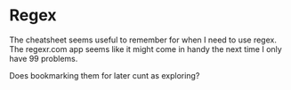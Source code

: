 # Regex

The cheatsheet seems useful to remember for when I need to use regex.
The regexr.com app seems like it might come in handy the next time I only have 99 problems.

Does bookmarking them for later cunt as exploring?
